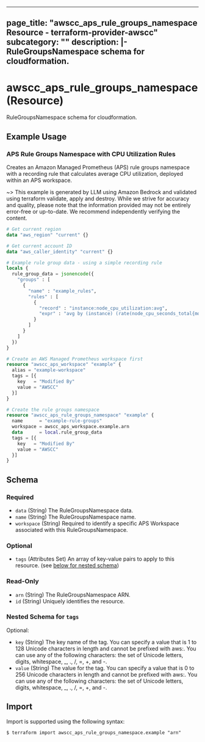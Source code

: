 
---
page_title: "awscc_aps_rule_groups_namespace Resource - terraform-provider-awscc"
subcategory: ""
description: |-
  RuleGroupsNamespace schema for cloudformation.
---

# awscc_aps_rule_groups_namespace (Resource)

RuleGroupsNamespace schema for cloudformation.

## Example Usage

### APS Rule Groups Namespace with CPU Utilization Rules

Creates an Amazon Managed Prometheus (APS) rule groups namespace with a recording rule that calculates average CPU utilization, deployed within an APS workspace.

~> This example is generated by LLM using Amazon Bedrock and validated using terraform validate, apply and destroy. While we strive for accuracy and quality, please note that the information provided may not be entirely error-free or up-to-date. We recommend independently verifying the content.

```terraform
# Get current region
data "aws_region" "current" {}

# Get current account ID
data "aws_caller_identity" "current" {}

# Example rule group data - using a simple recording rule
locals {
  rule_group_data = jsonencode({
    "groups" : [
      {
        "name" : "example_rules",
        "rules" : [
          {
            "record" : "instance:node_cpu_utilization:avg",
            "expr" : "avg by (instance) (rate(node_cpu_seconds_total{mode!=\"idle\"}[5m]) * 100)"
          }
        ]
      }
    ]
  })
}

# Create an AWS Managed Prometheus workspace first
resource "awscc_aps_workspace" "example" {
  alias = "example-workspace"
  tags = [{
    key   = "Modified By"
    value = "AWSCC"
  }]
}

# Create the rule groups namespace
resource "awscc_aps_rule_groups_namespace" "example" {
  name      = "example-rule-groups"
  workspace = awscc_aps_workspace.example.arn
  data      = local.rule_group_data
  tags = [{
    key   = "Modified By"
    value = "AWSCC"
  }]
}
```

<!-- schema generated by tfplugindocs -->
## Schema

### Required

- `data` (String) The RuleGroupsNamespace data.
- `name` (String) The RuleGroupsNamespace name.
- `workspace` (String) Required to identify a specific APS Workspace associated with this RuleGroupsNamespace.

### Optional

- `tags` (Attributes Set) An array of key-value pairs to apply to this resource. (see [below for nested schema](#nestedatt--tags))

### Read-Only

- `arn` (String) The RuleGroupsNamespace ARN.
- `id` (String) Uniquely identifies the resource.

<a id="nestedatt--tags"></a>
### Nested Schema for `tags`

Optional:

- `key` (String) The key name of the tag. You can specify a value that is 1 to 128 Unicode characters in length and cannot be prefixed with aws:. You can use any of the following characters: the set of Unicode letters, digits, whitespace, _, ., /, =, +, and -.
- `value` (String) The value for the tag. You can specify a value that is 0 to 256 Unicode characters in length and cannot be prefixed with aws:. You can use any of the following characters: the set of Unicode letters, digits, whitespace, _, ., /, =, +, and -.

## Import

Import is supported using the following syntax:

```shell
$ terraform import awscc_aps_rule_groups_namespace.example "arn"
```
